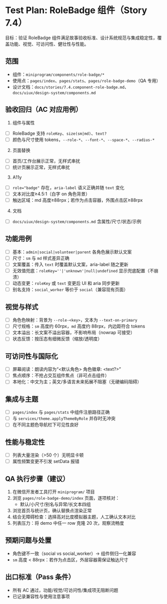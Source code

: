 # Test Plan: RoleBadge 组件（Story 7.4）

目标：验证 RoleBadge 组件满足故事验收标准、设计系统规范与集成稳定性，覆盖功能、视觉、可访问性、健壮性与性能。

## 范围
- 组件：`miniprogram/components/role-badge/*`
- 使用点：`pages/index`、`pages/stats`、`pages/role-badge-demo`（QA 专用）
- 设计文档：`docs/stories/7.4.component-role-badge.md`、`docs/uiux/design-system/components.md`

## 验收回归（AC 对应用例）
1) 组件与属性
- [ ] RoleBadge 支持 `roleKey`、`size(sm|md)`、`text?`
- [ ] 颜色与尺寸使用 tokens，`--role-*`、`--font-*`、`--space-*`、`--radius-*`

2) 页面替换
- [ ] 首页/工作台展示正常，无样式串扰
- [ ] 统计页展示正常，无样式串扰

3) A11y
- [ ] `role="badge"` 存在，`aria-label` 语义正确并随 `text` 变化
- [ ] 文本对比度≥4.5:1（白字 on 角色背景）
- [ ] 触达区域：md 高度≥88rpx；若作为点击容器，外围点击区≥88rpx

4) 文档
- [ ] `docs/uiux/design-system/components.md` 含属性/尺寸/状态/示例

## 功能用例
- [ ] 基本：`admin|social|volunteer|parent` 各角色展示默认文案
- [ ] 尺寸：`sm` 与 `md` 样式差异正确
- [ ] 文案覆盖：传入 `text` 时覆盖默认文案，aria-label 随之更新
- [ ] 无效值兜底：`roleKey=''|'unknown'|null|undefined` 显示兜底配置（不崩溃）
- [ ] 动态变更：`roleKey` 或 `text` 变更后 UI 和 aria 同步更新
- [ ] 别名支持：`social_worker` 等价于 `social`（兼容现有页面）

## 视觉与样式
- [ ] 角色色映射：背景为 `--role-<key>`，文本为 `--text-on-primary`
- [ ] 尺寸规格：`sm` 高度约 60rpx，`md` 高度约 88rpx，内边距符合 tokens
- [ ] 文本溢出：长文案不溢出容器，不影响布局（nowrap 可接受）
- [ ] 状态反馈：按压态有细微反馈（缩放/透明度）

## 可访问性与国际化
- [ ] 屏幕阅读：朗读内容为“<默认角色> 角色徽章: <text?>”
- [ ] 焦点顺序：不抢占交互组件焦点（非可点击组件）
- [ ] 本地化：中文为主；英文/多语言未来拓展不阻塞（无硬编码阻碍）

## 集成与主题
- [ ] `pages/index` 与 `pages/stats` 中组件注册路径正确
- [ ] 与 `services/theme.applyThemeByRole` 并存时无冲突
- [ ] 在不同主题色导航栏下可见性良好

## 性能与稳定性
- [ ] 列表大量渲染（>50 个）无明显卡顿
- [ ] 属性频繁变更不引发 setData 报错

## QA 执行步骤（建议）
1. 在微信开发者工具打开 `miniprogram/` 项目
2. 浏览 `pages/role-badge-demo/index` 页面，逐项核对：
   - 默认/小尺寸/别名与异常/长文本四组
3. 浏览首页与统计页，确认替换点渲染正常
4. 结合无障碍检查：选择高对比度模拟器主题，人工确认文本对比
5. 列表压力：将 demo 中任一 row 克隆 20 次，观察流畅度

## 预期问题与处置
- 角色键不一致（social vs social_worker）→ 组件侧归一化兼容
- `sm` 高度 < 88rpx：若作为点击区，外层容器需保证触达尺寸

## 出口标准（Pass 条件）
- 所有 AC 通过，功能/视觉/可访问性/集成项无阻断问题
- 已记录兼容性与使用注意事项

